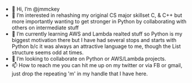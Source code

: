 - 👋 Hi, I’m @jmmckey
- 👀 I’m interested in rehashing my original CS major skillset C, & C++ but more importantly wanting to get stronger in Python by collaborating with others on intermediate stuff
- 🌱 I’m currently learning AWS and Lambda realted stuff so Python is my biggest motivation there but I have had several stops and starts with Python b/c it was always an attractive language to me, though the List structure seems odd at times.
- 💞️ I’m looking to collaborate on Python or AWS/Lambda projects.
- 📫 How to reach me you can hit me up on my twitter or via FB or gmail, just drop the repeating 'm' in my handle that I have here.

<!---
jmmckey/jmmckey is a ✨ special ✨ repository because its `README.md` (this file) appears on your GitHub profile.
You can click the Preview link to take a look at your changes.
--->
